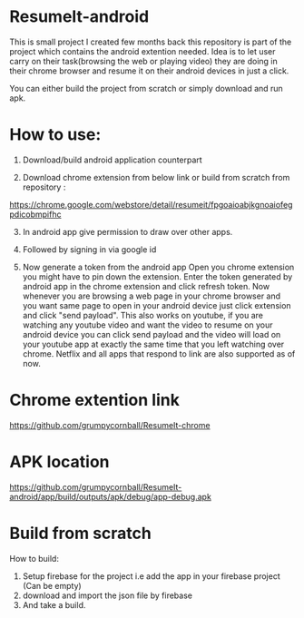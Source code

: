 # ResumeIt-android

This is small project I created few months back this repository is part of the project which contains the android extention needed. Idea is to let user carry on their task(browsing the web or playing video) they are doing in their chrome browser and resume it on their android devices in just a click.

You can either build the project from scratch or simply download and run apk.

# How to use:

1. Download/build android application counterpart  

2. Download chrome extension from below link or build from scratch from repository :

https://chrome.google.com/webstore/detail/resumeit/fpgoaioabjkgnoaiofegpdicobmpifhc

3. In android app give permission to draw over other apps.

4. Followed by signing in via google id

5. Now generate a token from the android app 
Open you chrome extension you might have to pin down the extension. Enter the token generated by android app in the chrome extension and click refresh token. Now whenever you are browsing a web page in your chrome browser and you want same page to open in your android device just click extension and click "send payload". This also works on youtube, if you are watching any youtube video and want the video to resume on your android device you can click send payload and the video will load on your youtube app at exactly the same time that you left watching over chrome. Netflix and all apps that respond to link are also supported as of now.


# Chrome extention link

https://github.com/grumpycornball/ResumeIt-chrome

# APK location 

https://github.com/grumpycornball/ResumeIt-android/app/build/outputs/apk/debug/app-debug.apk

# Build from scratch

How to build:

1. Setup firebase for the project i.e add the app in your firebase project (Can be empty)
2. download and import the json file by firebase
3. And take a build. 
